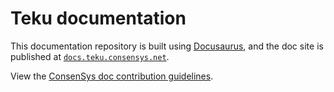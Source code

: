# Teku documentation

This documentation repository is built using [Docusaurus](https://docusaurus.io/), and the doc
site is published at [`docs.teku.consensys.net`](https://docs.teku.consensys.net/).

View the [ConsenSys doc contribution guidelines](https://docs-template.consensys.net/).
